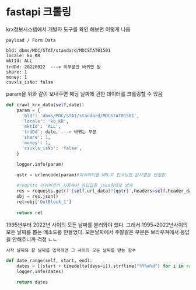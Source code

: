 # fastapi 크롤링

krx정보시스템에서 개발자 도구를 확인 해보면 이렇게 나옴
```
payload / Form Data

bld: dbms/MDC/STAT/standard/MDCSTAT01501
locale: ko_KR
mktId: ALL
trdDd: 20220922  ---> 이부분만 바뀌면 됨
share: 1
money: 1
csvxls_isNo: false
```

param을 위와 같이 보내주면 헤딩 닐짜에 관한 데이터를 크롤링할 수 있음

```python
def crawl_krx_data(self,date):
    param = {
      'bld': 'dbms/MDC/STAT/standard/MDCSTAT01501',
      'locale': 'ko_KR',
      'mktId': 'ALL',
      'trdDd': date, ---> 바뀌는 부분
      'share': 1,
      'money': 1,
      'csvxls_isNo': 'false',
    }

    logger.info(param)
	
    qstr = urlencode(param)#파라미터를 URL로 인코딩한 문자열을 반환함

    #requsts 라이버르러 사용해서 응답값을 json형태로 받음
    res = requests.get(f'{self.url_data}?{qstr}',headers=self.header_data)
    obj = res.json()
    ret=obj['OutBlock_1']
    
    return ret
```

1995년부터 2022년 사이의 모든 날짜를 불러와야 했다. 그래서 1995~2022년사이의 모든 날짜를 뽑는 메소드를 만들었다. 모든날짜에서 주말같은 부분은 브라우져에서 응답을 안해주니까 걱정 ㄴㄴ

```python
시작 날짜와 끝 날짜를 입력하면 그 사이의 모든 날짜를 받는 함수

def date_range(self, start, end):
    dates = [(start + timedelta(days=i)).strftime("%Y%m%d") for i in range((end-start).days+1)]
    logger.info(dates)

    return dates
```